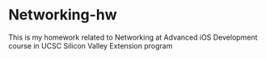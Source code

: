 # Networking-hw
This is my homework related to Networking at Advanced iOS Development course in UCSC Silicon Valley Extension program
